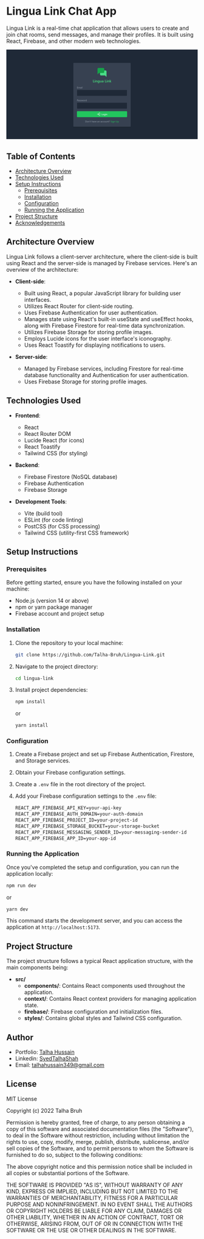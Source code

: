 # Lingua Link Chat App

Lingua Link is a real-time chat application that allows users to create and join chat rooms, send messages, and manage their profiles. It is built using React, Firebase, and other modern web technologies.


![Lingua Link](./public/Screenshot.png)

## Table of Contents

- [Architecture Overview](#architecture-overview)
- [Technologies Used](#technologies-used)
- [Setup Instructions](#setup-instructions)
  - [Prerequisites](#prerequisites)
  - [Installation](#installation)
  - [Configuration](#configuration)
  - [Running the Application](#running-the-application)
- [Project Structure](#project-structure)
- [Acknowledgements](#acknowledgements)

## Architecture Overview

Lingua Link follows a client-server architecture, where the client-side is built using React and the server-side is managed by Firebase services. Here's an overview of the architecture:

- **Client-side**:

  - Built using React, a popular JavaScript library for building user interfaces.
  - Utilizes React Router for client-side routing.
  - Uses Firebase Authentication for user authentication.
  - Manages state using React's built-in useState and useEffect hooks, along with Firebase Firestore for real-time data synchronization.
  - Utilizes Firebase Storage for storing profile images.
  - Employs Lucide icons for the user interface's iconography.
  - Uses React Toastify for displaying notifications to users.

- **Server-side**:
  - Managed by Firebase services, including Firestore for real-time database functionality and Authentication for user authentication.
  - Uses Firebase Storage for storing profile images.

## Technologies Used

- **Frontend**:

  - React
  - React Router DOM
  - Lucide React (for icons)
  - React Toastify
  - Tailwind CSS (for styling)

- **Backend**:

  - Firebase Firestore (NoSQL database)
  - Firebase Authentication
  - Firebase Storage

- **Development Tools**:
  - Vite (build tool)
  - ESLint (for code linting)
  - PostCSS (for CSS processing)
  - Tailwind CSS (utility-first CSS framework)

## Setup Instructions

### Prerequisites

Before getting started, ensure you have the following installed on your machine:

- Node.js (version 14 or above)
- npm or yarn package manager
- Firebase account and project setup

### Installation

1. Clone the repository to your local machine:

   ```bash
   git clone https://github.com/Talha-Bruh/Lingua-Link.git
   ```

2. Navigate to the project directory:

   ```bash
   cd lingua-link
   ```

3. Install project dependencies:

   ```bash
   npm install
   ```

   or

   ```bash
   yarn install
   ```

### Configuration

1. Create a Firebase project and set up Firebase Authentication, Firestore, and Storage services.
2. Obtain your Firebase configuration settings.
3. Create a `.env` file in the root directory of the project.
4. Add your Firebase configuration settings to the `.env` file:

   ```plaintext
   REACT_APP_FIREBASE_API_KEY=your-api-key
   REACT_APP_FIREBASE_AUTH_DOMAIN=your-auth-domain
   REACT_APP_FIREBASE_PROJECT_ID=your-project-id
   REACT_APP_FIREBASE_STORAGE_BUCKET=your-storage-bucket
   REACT_APP_FIREBASE_MESSAGING_SENDER_ID=your-messaging-sender-id
   REACT_APP_FIREBASE_APP_ID=your-app-id
   ```

### Running the Application

Once you've completed the setup and configuration, you can run the application locally:

```bash
npm run dev
```

or

```bash
yarn dev
```

This command starts the development server, and you can access the application at `http://localhost:5173`.

## Project Structure

The project structure follows a typical React application structure, with the main components being:

- **src/**
  - **components/**: Contains React components used throughout the application.
  - **context/**: Contains React context providers for managing application state.
  - **firebase/**: Firebase configuration and initialization files.
  - **styles/**: Contains global styles and Tailwind CSS configuration.

## Author

- Portfolio: [Talha Hussain](https://my-portfolio-oohleq9z1-talhabruhs-projects.vercel.app/)
- Linkedin: [SyedTalhaShah](https://www.linkedin.com/in/syed-talha-shah-60726a221/)
- Email: [talhahussain349@gmail.com](mailto:berthutapea@gmail.com)

## License

MIT License

Copyright (c) 2022 Talha Bruh

Permission is hereby granted, free of charge, to any person obtaining a copy
of this software and associated documentation files (the "Software"), to deal
in the Software without restriction, including without limitation the rights
to use, copy, modify, merge, publish, distribute, sublicense, and/or sell
copies of the Software, and to permit persons to whom the Software is
furnished to do so, subject to the following conditions:

The above copyright notice and this permission notice shall be included in all
copies or substantial portions of the Software.

THE SOFTWARE IS PROVIDED "AS IS", WITHOUT WARRANTY OF ANY KIND, EXPRESS OR
IMPLIED, INCLUDING BUT NOT LIMITED TO THE WARRANTIES OF MERCHANTABILITY,
FITNESS FOR A PARTICULAR PURPOSE AND NONINFRINGEMENT. IN NO EVENT SHALL THE
AUTHORS OR COPYRIGHT HOLDERS BE LIABLE FOR ANY CLAIM, DAMAGES OR OTHER
LIABILITY, WHETHER IN AN ACTION OF CONTRACT, TORT OR OTHERWISE, ARISING FROM,
OUT OF OR IN CONNECTION WITH THE SOFTWARE OR THE USE OR OTHER DEALINGS IN THE
SOFTWARE.
